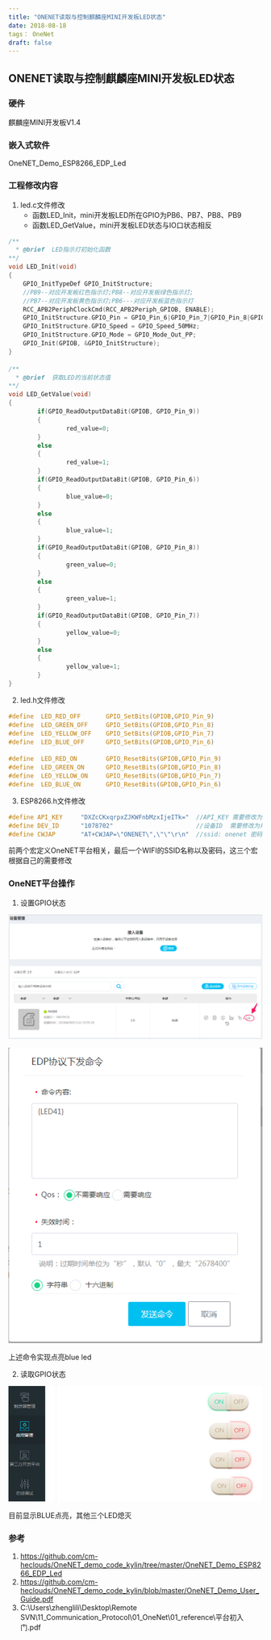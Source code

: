 ```yaml
---
title: "ONENET读取与控制麒麟座MINI开发板LED状态"
date: 2018-08-18
tags： OneNet
draft: false
---
```


## ONENET读取与控制麒麟座MINI开发板LED状态

### 硬件

麒麟座MINI开发板V1.4

 

### 嵌入式软件

OneNET_Demo_ESP8266_EDP_Led

 

### 工程修改内容

1. led.c文件修改
   * 函数LED_Init，mini开发板LED所在GPIO为PB6、PB7、PB8、PB9
   * 函数LED_GetValue，mini开发板LED状态与IO口状态相反

```C
/**
  * @brief  LED指示灯初始化函数
**/
void LED_Init(void)
{
    GPIO_InitTypeDef GPIO_InitStructure;
    //PB9--对应开发板红色指示灯;PB8--对应开发板绿色指示灯;
	//PB7--对应开发板黄色指示灯;PB6---对应开发板蓝色指示灯
    RCC_APB2PeriphClockCmd(RCC_APB2Periph_GPIOB, ENABLE);
    GPIO_InitStructure.GPIO_Pin = GPIO_Pin_6|GPIO_Pin_7|GPIO_Pin_8|GPIO_Pin_9;
    GPIO_InitStructure.GPIO_Speed = GPIO_Speed_50MHz;
    GPIO_InitStructure.GPIO_Mode = GPIO_Mode_Out_PP;
    GPIO_Init(GPIOB, &GPIO_InitStructure);
}

/**
  * @brief  获取LED的当前状态值
**/
void LED_GetValue(void)
{
		if(GPIO_ReadOutputDataBit(GPIOB, GPIO_Pin_9))
		{
				red_value=0;
		}
		else
		{
				red_value=1;
		}
		if(GPIO_ReadOutputDataBit(GPIOB, GPIO_Pin_6))
		{
				blue_value=0;
		}
		else
		{
				blue_value=1;
		}
		if(GPIO_ReadOutputDataBit(GPIOB, GPIO_Pin_8))
		{
				green_value=0;
		}
		else
		{
				green_value=1;
		}
		if(GPIO_ReadOutputDataBit(GPIOB, GPIO_Pin_7))								
		{
				yellow_value=0;
		}
		else
		{
				yellow_value=1;
		}
}

```



2. led.h文件修改

```C
#define  LED_RED_OFF       GPIO_SetBits(GPIOB,GPIO_Pin_9)
#define  LED_GREEN_OFF     GPIO_SetBits(GPIOB,GPIO_Pin_8)
#define  LED_YELLOW_OFF    GPIO_SetBits(GPIOB,GPIO_Pin_7)
#define  LED_BLUE_OFF      GPIO_SetBits(GPIOB,GPIO_Pin_6)

#define  LED_RED_ON        GPIO_ResetBits(GPIOB,GPIO_Pin_9)
#define  LED_GREEN_ON      GPIO_ResetBits(GPIOB,GPIO_Pin_8)
#define  LED_YELLOW_ON     GPIO_ResetBits(GPIOB,GPIO_Pin_7)
#define  LED_BLUE_ON       GPIO_ResetBits(GPIOB,GPIO_Pin_6)
```

3. ESP8266.h文件修改

```c
#define API_KEY     "DXZcCKxqrpxZJKWFnbMzxIjeITk="  //API_KEY 需要修改为用户自己的对应参数
#define DEV_ID      "1078702"                       //设备ID  需要修改为用户自己的对应参数
#define CWJAP       "AT+CWJAP=\"ONENET\",\"\"\r\n"	//ssid: onenet 密码：空
```

​	前两个宏定义OneNET平台相关，最后一个WIFI的SSID名称以及密码，这三个宏根据自己的需要修改

 

### OneNET平台操作

1. 设置GPIO状态



![1534058781353](picture/1534058781353.png)







![1534058972096](picture/1534058972096.png)



上述命令实现点亮blue led

2. 读取GPIO状态

![1534058869807](picture/1534058869807.png)

 目前显示BLUE点亮，其他三个LED熄灭

 

### 参考

  1. https://github.com/cm-heclouds/OneNET_demo_code_kylin/tree/master/OneNET_Demo_ESP8266_EDP_Led
 2. https://github.com/cm-heclouds/OneNET_demo_code_kylin/blob/master/OneNET_Demo_User_Guide.pdf
 3. C:\Users\zhenglili\Desktop\Remote SVN\11_Communication_Protocol\01_OneNet\01_reference\平台初入门.pdf